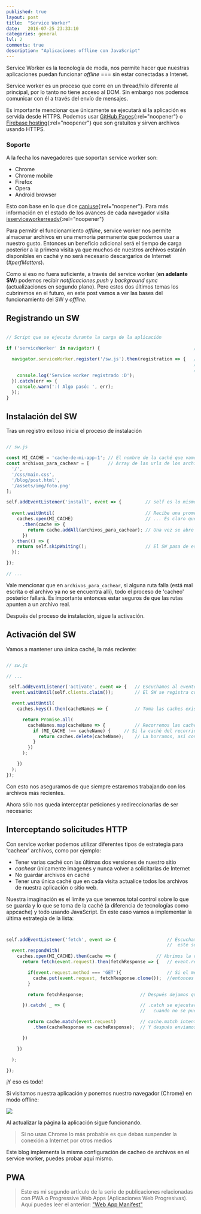 ```yaml
---
published: true
layout: post
title:  "Service Worker"
date:   2016-07-25 23:33:10
categories: general
lvl: 2
comments: true
description: "Aplicaciones offline con JavaScript"
---
```


Service Worker es la tecnología de moda, nos permite hacer que nuestras aplicaciones puedan funcionar _offline_ === sin estar conectadas a Intenet.

Service worker es un proceso que corre en un thread/hilo diferente al principal, por lo tanto no tiene acceso al DOM. Sin embargo nos podemos comunicar con él a través del envío de mensajes.

Es importante mencionar que únicamente se ejecutará si la aplicación es servida desde HTTPS. Podemos usar [GitHub Pages](https://pages.github.com/){:rel="noopener"} o [Firebase hosting](https://firebase.google.com/docs/hosting/){:rel="noopener"} que son gratuitos y sirven archivos usando HTTPS. 

### Soporte

A la fecha los navegadores que soportan service worker son:

- Chrome
- Chrome mobile
- Firefox
- Opera 
- Android browser

Esto con base en lo que dice [caniuse](http://caniuse.com/#search=service%20worker){:rel="noopener"}. Para más información en el estado de los avances de cada navegador visita [isserviceworkerready](https://jakearchibald.github.io/isserviceworkerready/){:rel="noopener"}

Para permitir el funcionamiento _offline_, service worker nos permite almacenar archivos en una memoria permanente que podemos usar a nuestro gusto. Entonces un beneficio adicional será el tiempo de carga posterior a la primera visita ya que muchos de nuestros archivos estarán disponibles en caché y no será necesario descargarlos de Internet (_#perfMatters_).

Como si eso no fuera suficiente, a través del service worker (**en adelante SW**) podemos recibir _notificaciones push_ y _background sync_ (actualizaciones en segundo plano). Pero estos dos últimos temas los cubriremos en el futuro, en este post vamos a ver las bases del funcionamiento del SW y _offline_.


## Registrando un SW

```js

// Script que se ejecuta durante la carga de la aplicación

if ('serviceWorker' in navigator) {                                   // Primero validamos que el navegador soporte SW

  navigator.serviceWorker.register('/sw.js').then(registration => {   // A continuación invocamos el método register indicando la ruta del archivo del SW
                                                                      // Debe estar al mismo nivel de index.html,
                                                                      //   en la raíz de nuestra app para que tenga acceso a todos los archivos
    console.log('Service worker registrado :D');
  }).catch(err => {
    console.warn(':( Algo pasó: ', err);
  });
}
```

## Instalación del SW

Tras un registro exitoso inicia el proceso de instalación

```js

// sw.js

const MI_CACHE = 'cache-de-mi-app-1'; // El nombre de la caché que vamos a usar. 
const archivos_para_cachear = [       // Array de las urls de los archivos que quiero guardar en caché
  '/',                                
  '/css/main.css',                                        
  '/blog/post.html',                  
  '/assets/img/foto.png'
];

self.addEventListener('install', event => {         // self es lo mismo que 'this'
  
  event.waitUntil(                                  // Recibe una promesa y actúa dependiendo de su resolución
    caches.open(MI_CACHE)                           // ... Es claro qué hace
      .then(cache => {
        return cache.addAll(archivos_para_cachear); // Una vez se abre la caché se agregan a ella todos los archivos especificados
      })
  ).then(() => {
    return self.skipWaiting();                      // El SW pasa de estado 'instalando' a 'activado'
  });

});

// ...

```

Vale mencionar que en `archivos_para_cachear`, si alguna ruta falla (está mal escrita o el archivo ya no se encuentra allí), todo el proceso de 'cacheo' posterior fallará. Es importante entonces estar seguros de que las rutas apunten a un archivo real.

Después del proceso de instalación, sigue la activación.


## Activación del SW

Vamos a mantener una única caché, la más reciente:

```js

// sw.js

// ...

 self.addEventListener('activate', event => {   // Escuchamos al evento 'activate'
  event.waitUntil(self.clients.claim());        // El SW se registra como el worker activo para el cliente actual 

  event.waitUntil(
    caches.keys().then(cacheNames => {          // Toma las caches existentes

      return Promise.all(
        cacheNames.map(cacheName => {           // Recorremos las caches exitentes
          if (MI_CACHE !== cacheName) {     // Si la caché del recorrido no es la caché actual...  
            return caches.delete(cacheName);    // La borramos, así conservamos únicamente la más reciente
          }
        })
      );

    })
  );
});

```

Con esto nos aseguramos de que siempre estaremos trabajando con los archivos más recientes.

Ahora sólo nos queda interceptar peticiones y redireccionarlas de ser necesario:


## Interceptando solicitudes HTTP

Con service worker podemos utilizar diferentes tipos de estrategia para 'cachear' archivos, como por ejemplo:

 - Tener varias caché con las últimas dos versiones de nuestro sitio
 - _cachear_ únicamente imagenes y nunca volver a solicitarlas de Internet
 - No guardar archivos en caché
 - Tener una única caché que en cada visita actualice todos los archivos de nuestra aplicación o sitio web.
 
 Nuestra imaginación es el límite ya que tenemos total control sobre lo que se guarda y lo que se toma de la caché (a diferencia de tecnologías como appcache) y todo usando JavaScript. En este caso vamos a implementar la última estrategia de la lista:


```js


self.addEventListener('fetch', event => {                   // Escuchamos al evento 'fetch',
                                                            //  este se ejecuta siempre que se hace una solicitud HTTP (se pide o envía algo por Internet)
  event.respondWith(
    caches.open(MI_CACHE).then(cache => {               // Abrimos la caché (en este momento ya contiene los archivos que decidimos cachear)
      return fetch(event.request).then(fetchResponse => {   // event.request es la solicitud al recurso. Contiene la URL y el método utilizado

        if(event.request.method === 'GET'){                 // Si el método es GET, quiere decir que estamos intentando traer datos,   
          cache.put(event.request, fetchResponse.clone());  //entonces interceptamos la respuesta y la agregamos a MI_CACHE
        }

        return fetchResponse;                     // Después dejamos que la solicitud siga su curso

      }).catch( _ => {                            // .catch se ejecutará cuando no se pueda hacer un 'fetch', en otras palabras,
                                                  //   cuando no se pueda completar una solicitud HTTP a Internet (offline)

        return cache.match(event.request)         // cache.match intenterá encontrar un archivo que cumpla con las características del recurso solicitado
          .then(cacheResponse => cacheResponse);  // Y después enviamos ese archivo encontrado en caché como respuesta.

      })

    })

  );

});

```

¡Y eso es todo!

Si visitamos nuestra aplicación y ponemos nuestro navegador (Chrome) en modo offline:

![](https://cloud.githubusercontent.com/assets/7959823/17126063/30bda3a6-52bf-11e6-881c-52964d4ab49c.png)

Al actualizar la página la aplicación sigue funcionando.

> Si no usas Chrome lo más probable es que debas suspender la conexión a Internet por otros medios

Este blog implementa la misma configuración de cacheo de archivos en el service worker, puedes probar aquí mismo.



## PWA

> Este es mi segundo artículo de la serie de publicaciones relacionadas con PWA o Progressive Web Apps (Aplicaciones Web Progresivas).
Aquí puedes leer el anterior: ["Web App Manifest"](/general/Web-app-manifest.html)


